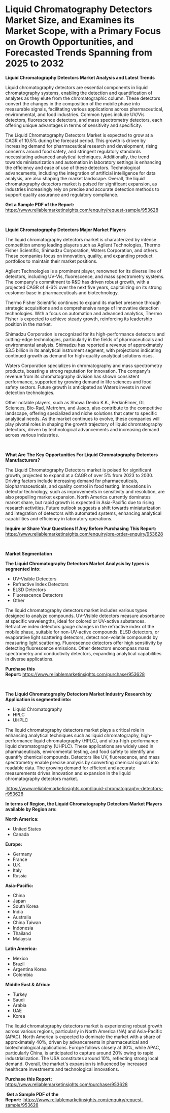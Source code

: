 <p><h1>Liquid Chromatography Detectors Market Size, and Examines its Market Scope, with a Primary Focus on Growth Opportunities, and Forecasted Trends Spanning from 2025 to 2032</h1></p><p><strong>Liquid Chromatography Detectors Market Analysis and Latest Trends</strong></p>
<p><p>Liquid chromatography detectors are essential components in liquid chromatography systems, enabling the detection and quantification of analytes as they elute from the chromatographic column. These detectors convert the changes in the composition of the mobile phase into measurable signals, facilitating various applications across pharmaceutical, environmental, and food industries. Common types include UV/Vis detectors, fluorescence detectors, and mass spectrometry detectors, each offering unique advantages in terms of sensitivity and specificity.</p><p>The Liquid Chromatography Detectors Market is expected to grow at a CAGR of 10.5% during the forecast period. This growth is driven by increasing demand for pharmaceutical research and development, rising concerns around food safety, and stringent regulatory standards necessitating advanced analytical techniques. Additionally, the trend towards miniaturization and automation in laboratory settings is enhancing the efficiency and ease of use of these detectors. Technological advancements, including the integration of artificial intelligence for data analysis, are also shaping the market landscape. Overall, the liquid chromatography detectors market is poised for significant expansion, as industries increasingly rely on precise and accurate detection methods to support quality assurance and regulatory compliance.</p></p>
<p><strong>Get a Sample PDF of the Report:&nbsp;</strong> <a href="https://www.reliablemarketinsights.com/enquiry/request-sample/953628?utm_campaign=2624&utm_medium=2&utm_source=Github&utm_content=ia&utm_term=18042025&utm_id=liquid-chromatography-detectors">https://www.reliablemarketinsights.com/enquiry/request-sample/953628</a></p>
<p>&nbsp;</p>
<p><strong>Liquid Chromatography Detectors Major Market Players</strong></p>
<p><p>The liquid chromatography detectors market is characterized by intense competition among leading players such as Agilent Technologies, Thermo Fisher Scientific, Shimadzu Corporation, Waters Corporation, and others. These companies focus on innovation, quality, and expanding product portfolios to maintain their market positions.</p><p>Agilent Technologies is a prominent player, renowned for its diverse line of detectors, including UV-Vis, fluorescence, and mass spectrometry systems. The company's commitment to R&D has driven robust growth, with a projected CAGR of 4-6% over the next five years, capitalizing on its strong customer base in pharmaceuticals and biotechnology.</p><p>Thermo Fisher Scientific continues to expand its market presence through strategic acquisitions and a comprehensive range of innovative detection technologies. With a focus on automation and advanced analytics, Thermo Fisher is expected to achieve steady growth, reinforcing its leadership position in the market.</p><p>Shimadzu Corporation is recognized for its high-performance detectors and cutting-edge technologies, particularly in the fields of pharmaceuticals and environmental analysis. Shimadzu has reported a revenue of approximately $3.5 billion in its analytical instrument segment, with projections indicating continued growth as demand for high-quality analytical solutions rises.</p><p>Waters Corporation specializes in chromatography and mass spectrometry products, boasting a strong reputation for innovation. The company's revenue from its chromatography division has shown consistent performance, supported by growing demand in life sciences and food safety sectors. Future growth is anticipated as Waters invests in novel detection technologies.</p><p>Other notable players, such as Showa Denko K.K., PerkinElmer, GL Sciences, Bio-Rad, Metrohm, and Jasco, also contribute to the competitive landscape, offering specialized and niche solutions that cater to specific analytical needs. As the market continues to evolve, these companies will play pivotal roles in shaping the growth trajectory of liquid chromatography detectors, driven by technological advancements and increasing demand across various industries.</p></p>
<p>&nbsp;</p>
<p><strong>What Are The Key Opportunities For Liquid Chromatography Detectors Manufacturers?</strong></p>
<p><p>The Liquid Chromatography Detectors market is poised for significant growth, projected to expand at a CAGR of over 5% from 2023 to 2030. Driving factors include increasing demand for pharmaceuticals, biopharmaceuticals, and quality control in food testing. Innovations in detector technology, such as improvements in sensitivity and resolution, are also propelling market expansion. North America currently dominates market share, but rapid growth is expected in Asia-Pacific due to rising research activities. Future outlook suggests a shift towards miniaturization and integration of detectors with automated systems, enhancing analytical capabilities and efficiency in laboratory operations.</p></p>
<p><strong>Inquire or Share Your Questions If Any Before Purchasing This Report:</strong> <a href="https://www.reliablemarketinsights.com/enquiry/pre-order-enquiry/953628?utm_campaign=2624&utm_medium=2&utm_source=Github&utm_content=ia&utm_term=18042025&utm_id=liquid-chromatography-detectors">https://www.reliablemarketinsights.com/enquiry/pre-order-enquiry/953628</a></p>
<p>&nbsp;</p>
<p><strong>Market Segmentation</strong></p>
<p><strong>The Liquid Chromatography Detectors Market Analysis by types is segmented into:</strong></p>
<p><ul><li>UV-Visible Detectors</li><li>Refractive Index Detectors</li><li>ELSD Detectors</li><li>Fluorescence Detectors</li><li>Other</li></ul></p>
<p><p>The liquid chromatography detectors market includes various types designed to analyze compounds. UV-Visible detectors measure absorbance at specific wavelengths, ideal for colored or UV-active substances. Refractive index detectors gauge changes in the refractive index of the mobile phase, suitable for non-UV-active compounds. ELSD detectors, or evaporative light scattering detectors, detect non-volatile compounds by measuring light scattering. Fluorescence detectors offer high sensitivity by detecting fluorescence emissions. Other detectors encompass mass spectrometry and conductivity detectors, expanding analytical capabilities in diverse applications.</p></p>
<p><strong>Purchase this Report:&nbsp;</strong><a href="https://www.reliablemarketinsights.com/purchase/953628?utm_campaign=2624&utm_medium=2&utm_source=Github&utm_content=ia&utm_term=18042025&utm_id=liquid-chromatography-detectors">https://www.reliablemarketinsights.com/purchase/953628</a></p>
<p>&nbsp;</p>
<p><strong>The Liquid Chromatography Detectors Market Industry Research by Application is segmented into:</strong></p>
<p><ul><li>Liquid Chromatography</li><li>HPLC</li><li>UHPLC</li></ul></p>
<p><p>The liquid chromatography detectors market plays a critical role in enhancing analytical techniques such as liquid chromatography, high-performance liquid chromatography (HPLC), and ultra-high-performance liquid chromatography (UHPLC). These applications are widely used in pharmaceuticals, environmental testing, and food safety to identify and quantify chemical compounds. Detectors like UV, fluorescence, and mass spectrometry enable precise analysis by converting chemical signals into readable data. The growing demand for efficient and accurate measurements drives innovation and expansion in the liquid chromatography detectors market.</p></p>
<p><a href="https://www.reliablemarketinsights.com/liquid-chromatography-detectors-r953628?utm_campaign=2624&utm_medium=2&utm_source=Github&utm_content=ia&utm_term=18042025&utm_id=liquid-chromatography-detectors">&nbsp;https://www.reliablemarketinsights.com/liquid-chromatography-detectors-r953628</a></p>
<p><strong>In terms of Region, the Liquid Chromatography Detectors Market Players available by Region are:</strong></p>
<p>
    <p> <strong> North America: </strong>
        <ul>
            <li>United States</li>
            <li>Canada</li>
        </ul>
        </p> 
    <p> <strong> Europe: </strong>
        <ul>
            <li>Germany</li>
            <li>France</li>
            <li>U.K.</li>
            <li>Italy</li>
            <li>Russia</li>
        </ul>
        </p> 
    <p> <strong> Asia-Pacific: </strong>
        <ul>
            <li>China</li>
            <li>Japan</li>
            <li>South Korea</li>
            <li>India</li>
            <li>Australia</li>
            <li>China Taiwan</li>
            <li>Indonesia</li>
            <li>Thailand</li>
            <li>Malaysia</li>
        </ul>
        </p> 
    <p> <strong> Latin America: </strong>
        <ul>
            <li>Mexico</li>
            <li>Brazil</li>
            <li>Argentina Korea</li>
            <li>Colombia</li>
        </ul>
        </p> 
    <p> <strong> Middle East & Africa: </strong>
        <ul>
            <li>Turkey</li>
            <li>Saudi</li>
            <li>Arabia</li>
            <li>UAE</li>
            <li>Korea</li>
        </ul>
    </p>
    </p>
<p><p>The liquid chromatography detectors market is experiencing robust growth across various regions, particularly in North America (NA) and Asia-Pacific (APAC). North America is expected to dominate the market with a share of approximately 40%, driven by advancements in pharmaceutical and biotechnological applications. Europe follows closely at 30%, while APAC, particularly China, is anticipated to capture around 20% owing to rapid industrialization. The USA constitutes around 10%, reflecting strong local demand. Overall, the market's expansion is influenced by increased healthcare investments and technological innovations.</p></p>
<p><strong>Purchase this Report: </strong><a href="https://www.reliablemarketinsights.com/purchase/953628?utm_campaign=2624&utm_medium=2&utm_source=Github&utm_content=ia&utm_term=18042025&utm_id=liquid-chromatography-detectors">https://www.reliablemarketinsights.com/purchase/953628</a></p>
<p>&nbsp;<strong>Get a Sample PDF of the Report:&nbsp;&nbsp;</strong><a href="https://www.reliablemarketinsights.com/enquiry/request-sample/953628?utm_campaign=2624&utm_medium=2&utm_source=Github&utm_content=ia&utm_term=18042025&utm_id=liquid-chromatography-detectors">https://www.reliablemarketinsights.com/enquiry/request-sample/953628</a></p>
<p><strong></strong></p>
<p><p></p><p></p><p></p></p>